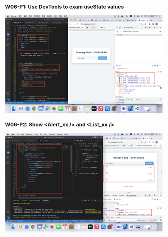 ### W06-P1: Use DevTools to exam useState values
![](w06-p1.png)

### W06-P2: Show <Alert_xx /> and <List_xx />
![](w06-p2.png)